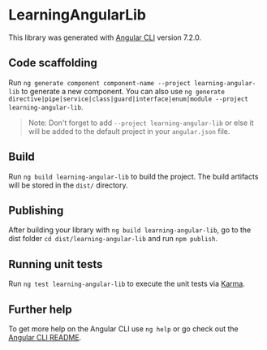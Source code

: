 # LearningAngularLib

This library was generated with [Angular CLI](https://github.com/angular/angular-cli) version 7.2.0.

## Code scaffolding

Run `ng generate component component-name --project learning-angular-lib` to generate a new component. You can also use `ng generate directive|pipe|service|class|guard|interface|enum|module --project learning-angular-lib`.

> Note: Don't forget to add `--project learning-angular-lib` or else it will be added to the default project in your `angular.json` file.

## Build

Run `ng build learning-angular-lib` to build the project. The build artifacts will be stored in the `dist/` directory.

## Publishing

After building your library with `ng build learning-angular-lib`, go to the dist folder `cd dist/learning-angular-lib` and run `npm publish`.

## Running unit tests

Run `ng test learning-angular-lib` to execute the unit tests via [Karma](https://karma-runner.github.io).

## Further help

To get more help on the Angular CLI use `ng help` or go check out the [Angular CLI README](https://github.com/angular/angular-cli/blob/master/README.md).
